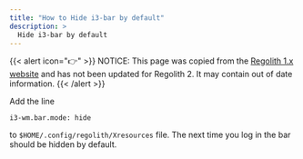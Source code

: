 ```yaml
---
title: "How to Hide i3-bar by default"
description: >
  Hide i3-bar by default
---
```


{{< alert icon="👉" >}}
NOTICE: This page was copied from the [Regolith 1.x website](https://regolith-linux.org) and has not been updated for Regolith 2.  It may contain out of date information.
{{< /alert >}}

Add the line
```
i3-wm.bar.mode: hide
```
to `$HOME/.config/regolith/Xresources` file.
The next time you log in the bar should be hidden by default.
